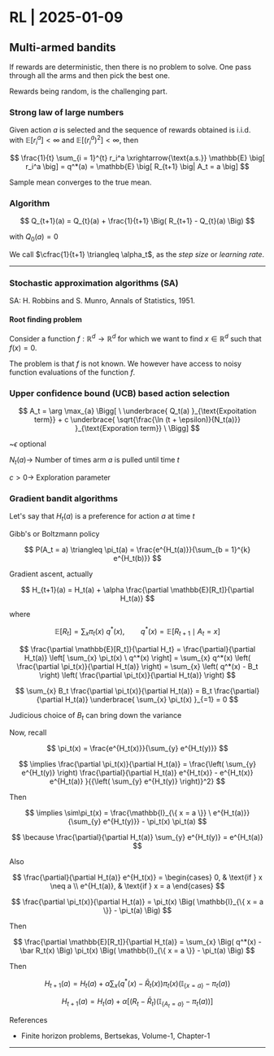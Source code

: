 # RL | 2025-01-09

## Multi-armed bandits

If rewards are deterministic, then there is no problem to solve. One pass through all the arms and then pick the best one.

Rewards being random, is the challenging part.

### Strong law of large numbers

Given action $a$ is selected and the sequence of rewards obtained is i.i.d. with $\mathbb{E}[r_i^a] < \infty$ and $\mathbb{E} \left [{(r_i^a)}^2 \right] < \infty$, then

$$
\frac{1}{t} \sum_{i = 1}^{t} r_i^a \xrightarrow{\text{a.s.}} \mathbb{E} \big[ r_i^a \big] = q^*(a) = \mathbb{E} \big[ R_{t+1} \big| A_t = a \big]
$$

Sample mean converges to the true mean.

### Algorithm

$$
Q_{t+1}(a) = Q_{t}(a) + \frac{1}{t+1} \Big( R_{t+1} - Q_{t}(a) \Big)
$$

with $Q_0(a) = 0$

We call $\cfrac{1}{t+1} \triangleq \alpha_t$, as the *step size* or *learning rate*.

---

### Stochastic approximation algorithms (SA)

SA: H. Robbins and S. Munro, Annals of Statistics, 1951.

#### Root finding problem

Consider a function $f: \mathbb{R}^d \to \mathbb{R}^d$ for which we want to find $x \in \mathbb{R}^d$ such that $f(x) = 0$.

The problem is that $f$ is not known. We however have access to noisy function evaluations of the function $f$.

### Upper confidence bound (UCB) based action selection

$$
A_t = \arg \max_{a} \Bigg[ \ \underbrace{ Q_t(a) }_{\text{Expoitation term}} + c \underbrace{ \sqrt{\frac{\ln (t + \epsilon)}{N_t(a)}} }_{\text{Exporation term}} \ \Bigg]
$$

~$\epsilon$ optional

$N_t(a) \to$ Number of times arm $a$ is pulled until time $t$

$c > 0 \to$ Exploration parameter

### Gradient bandit algorithms

Let's say that $H_t(a)$ is a preference for action $a$ at time $t$

Gibb's or Boltzmann policy

$$
P(A_t = a) \triangleq \pi_t(a) = \frac{e^{H_t(a)}}{\sum_{b = 1}^{k} e^{H_t(b)}}
$$

Gradient ascent, actually

$$
H_{t+1}(a) = H_t(a) + \alpha \frac{\partial \mathbb{E}[R_t]}{\partial H_t(a)}
$$

where

$$
\mathbb{E}[R_t] = \sum_{x} \pi_t(x) \ q^*(x), \qquad q^*(x) = \mathbb{E}[R_{t+1} \mid A_t = x]
$$

$$
\frac{\partial \mathbb{E}[R_t]}{\partial H_t} = \frac{\partial}{\partial H_t(a)} \left[ \sum_{x} \pi_t(x) \ q^*(x) \right] = \sum_{x} q^*(x) \left( \frac{\partial \pi_t(x)}{\partial H_t(a)} \right) = \sum_{x} \left( q^*(x) - B_t \right) \left( \frac{\partial \pi_t(x)}{\partial H_t(a)} \right)
$$

$$
\sum_{x} B_t \frac{\partial \pi_t(x)}{\partial H_t(a)} = B_t \frac{\partial}{\partial H_t(a)} \underbrace{ \sum_{x} \pi_t(x) }_{=1} = 0
$$

Judicious choice of $B_t$ can bring down the variance

Now, recall

$$
\pi_t(x) = \frac{e^{H_t(x)}}{\sum_{y} e^{H_t(y)}}
$$

$$
\implies \frac{\partial \pi_t(x)}{\partial H_t(a)} = \frac{\left( \sum_{y} e^{H_t(y)} \right) \frac{\partial}{\partial H_t(a)} e^{H_t(x)} - e^{H_t(x)} e^{H_t(a)} }{{\left( \sum_{y} e^{H_t(y)} \right)}^2}
$$

Then

$$
\implies \sim\pi_t(x) = \frac{\mathbb{I}_{\{ x = a \}} \ e^{H_t(a)}}{\sum_{y} e^{H_t(y)}} - \pi_t(x) \pi_t(a)
$$

$$
\because \frac{\partial}{\partial H_t(a)} \sum_{y} e^{H_t(y)} = e^{H_t(a)}
$$

Also

$$
\frac{\partial}{\partial H_t(a)} e^{H_t(x)} =
\begin{cases}
0, & \text{if } x \neq a \\
e^{H_t(a)}, & \text{if } x = a
\end{cases}
$$

$$
\frac{\partial \pi_t(x)}{\partial H_t(a)} = \pi_t(x) \Big( \mathbb{I}_{\{ x = a \}} - \pi_t(a) \Big)
$$

Then

$$
\frac{\partial \mathbb{E}[R_t]}{\partial H_t(a)} = \sum_{x} \Big( q^*(x) - \bar R_t(x) \Big) \pi_t(x) \Big( \mathbb{I}_{\{ x = a \}} - \pi_t(a) \Big)
$$

Then

$$
H_{t+1}(a) = H_t(a) + \alpha \sum_{x} \Big( q^*(x) - \bar R_t(x) \Big) \pi_t(x) \Big( \mathbb{I}_{\{ x = a \}} - \pi_t(a) \Big)
$$

$$
H_{t+1}(a) = H_t(a) + \alpha \Big[ (R_t - \bar R_t) \big( \mathbb{I}_{\{ A_t = a \}} - \pi_t(a) \big) \Big]
$$

References

- Finite horizon problems, Bertsekas, Volume-1, Chapter-1

---

